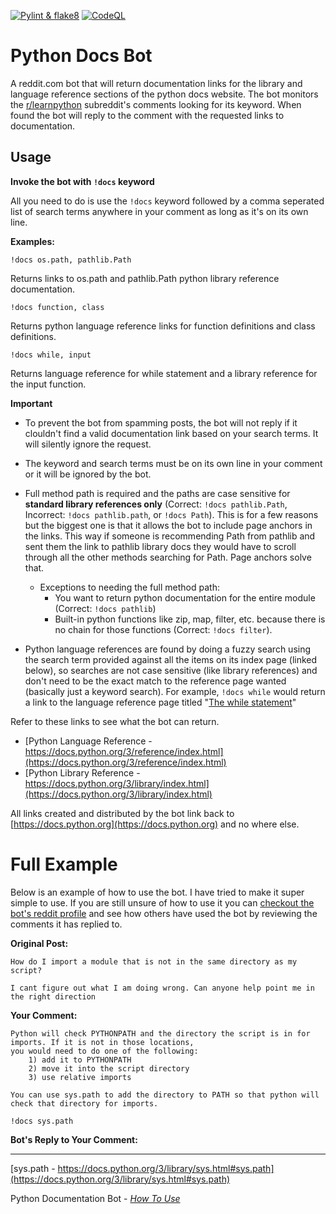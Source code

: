 [![Pylint & flake8](https://github.com/trevormiller6/Py-Docs-Bot/actions/workflows/flakelint.yml/badge.svg)](https://github.com/trevormiller6/Py-Docs-Bot/actions/workflows/flakelint.yml) [![CodeQL](https://github.com/trevormiller6/Py-Docs-Bot/actions/workflows/codeql-analysis.yml/badge.svg)](https://github.com/trevormiller6/Py-Docs-Bot/actions/workflows/codeql-analysis.yml)  
# Python Docs Bot
A reddit.com bot that will return documentation links for the library and language reference sections of the python docs website. The bot monitors the [r/learnpython](https://www.reddit.com/r/learnpython/) subreddit's comments looking for its keyword. When found the bot will reply to the comment with the requested links to documentation.  
  
## Usage

**Invoke the bot with `!docs` keyword**  
  
All you need to do is use the `!docs` keyword followed by a comma seperated list of search terms anywhere in your comment as long as it's on its own line.  
  
**Examples:**
```
!docs os.path, pathlib.Path
```   
Returns links to os.path and pathlib.Path python library reference documentation.  
```  
!docs function, class
```  
Returns python language reference links for function definitions and class definitions.    
```
!docs while, input
```
Returns language reference for while statement and a library reference for the input function.  
  
**Important**  
- To prevent the bot from spamming posts, the bot will not reply if it clouldn't find a valid documentation link based on your search terms. It will silently ignore the request.  
  
- The keyword and search terms must be on its own line in your comment or it will be ignored by the bot.  
  
- Full method path is required and the paths are case sensitive for **standard library references only** (Correct: `!docs pathlib.Path`, Incorrect: `!docs pathlib.path`, or `!docs Path`). This is for a few reasons but the biggest one is that it allows the bot to include page anchors in the links. This way if someone is recommending Path from pathlib and sent them the link to pathlib library docs they would have to scroll through all the other methods searching for Path. Page anchors solve that.  
  - Exceptions to needing the full method path:
    - You want to return python documentation for the entire module (Correct: `!docs pathlib`) 
    - Built-in python functions like zip, map, filter, etc. because there is no chain for those functions (Correct: `!docs filter`).  
  
- Python language references are found by doing a fuzzy search using the search term provided against all the items on its index page (linked below), so searches are not case sensitive (like library references) and don't need to be the exact match to the reference page wanted (basically just a keyword search). For example, `!docs while` would return a link to the language reference page titled "[The while statement](https://docs.python.org/3/reference/compound_stmts.html#the-while-statement)"  
  
Refer to these links to see what the bot can return.  
  - [Python Language Reference - https://docs.python.org/3/reference/index.html](https://docs.python.org/3/reference/index.html)  
  - [Python Library Reference - https://docs.python.org/3/library/index.html](https://docs.python.org/3/library/index.html)  
  
All links created and distributed by the bot link back to [https://docs.python.org](https://docs.python.org) and no where else.  
  
# Full Example
  
Below is an example of how to use the bot. I have tried to make it super simple to use. If you are still unsure of how to use it you can [checkout the bot's reddit profile](https://www.reddit.com/user/py_reference_bot) and see how others have used the bot by reviewing the comments it has replied to.  
  
**Original Post:**  
  
```
How do I import a module that is not in the same directory as my script?

I cant figure out what I am doing wrong. Can anyone help point me in the right direction
```

**Your Comment:**  
  
```
Python will check PYTHONPATH and the directory the script is in for imports. If it is not in those locations,  
you would need to do one of the following:  
    1) add it to PYTHONPATH  
    2) move it into the script directory  
    3) use relative imports  
  
You can use sys.path to add the directory to PATH so that python will check that directory for imports.  
  
!docs sys.path  
```    
  
**Bot's Reply to Your Comment:**  
  
---
  
[sys.path - https://docs.python.org/3/library/sys.html#sys.path](https://docs.python.org/3/library/sys.html#sys.path)  
  
Python Documentation Bot - *[How To Use](https://github.com/trevormiller6/Py-Docs-Bot)*
